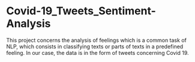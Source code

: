 # Covid-19_Tweets_Sentiment-Analysis
This project concerns the analysis of feelings which is a common task of NLP, which consists in classifying texts or parts of texts in a predefined feeling. In our case, the data is in the form of tweets concerning Covid 19.

